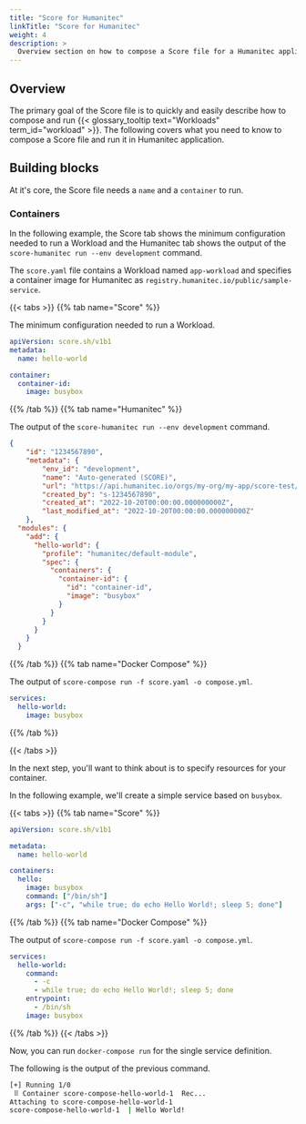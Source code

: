```yaml
---
title: "Score for Humanitec"
linkTitle: "Score for Humanitec"
weight: 4
description: >
  Overview section on how to compose a Score file for a Humanitec application.
---
```


## Overview

The primary goal of the Score file is to quickly and easily describe how to compose and run {{< glossary_tooltip text="Workloads" term_id="workload" >}}. The following covers what you need to know to compose a Score file and run it in Humanitec application.

## Building blocks

At it's core, the Score file needs a `name` and a `container` to run.

### Containers

In the following example, the Score tab shows the minimum configuration needed to run a Workload and the Humanitec tab shows the output of the `score-humanitec run --env development` command.

The `score.yaml` file contains a Workload named `app-workload` and specifies a container image for Humanitec as `registry.humanitec.io/public/sample-service`.

{{< tabs >}}
{{% tab name="Score" %}}

The minimum configuration needed to run a Workload.

```yml
apiVersion: score.sh/v1b1
metadata:
  name: hello-world

container:
  container-id:
    image: busybox
```

{{% /tab %}}
{{% tab name="Humanitec" %}}

The output of the `score-humanitec run --env development` command.

```json
{
    "id": "1234567890",
    "metadata": {
        "env_id": "development",
        "name": "Auto-generated (SCORE)",
        "url": "https://api.humanitec.io/orgs/my-org/my-app/score-test/envs/development/draft/1234567890",
        "created_by": "s-1234567890",
        "created_at": "2022-10-20T00:00:00.000000000Z",
        "last_modified_at": "2022-10-20T00:00:00.000000000Z"
    },
  "modules": {
    "add": {
      "hello-world": {
        "profile": "humanitec/default-module",
        "spec": {
          "containers": {
            "container-id": {
              "id": "container-id",
              "image": "busybox"
            }
          }
        }
      }
    }
  }
```

{{% /tab %}}
{{% tab name="Docker Compose" %}}

The output of `score-compose run -f score.yaml -o compose.yml`.

```yml
services:
  hello-world:
    image: busybox
```

{{% /tab %}}

<!--
{{% tab name="Helm" %}}

The output of `score-helm run`.

```yml
```

{{% /tab %}}
-->

{{< /tabs >}}

In the next step, you'll want to think about is to specify resources for your container.

In the following example, we'll create a simple service based on `busybox`.

{{< tabs >}}
{{% tab name="Score" %}}

```yml
apiVersion: score.sh/v1b1

metadata:
  name: hello-world

containers:
  hello:
    image: busybox
    command: ["/bin/sh"]
    args: ["-c", "while true; do echo Hello World!; sleep 5; done"]
```

{{% /tab %}}
{{% tab name="Docker Compose" %}}

The output of `score-compose run -f score.yaml -o compose.yml`.

```yml
services:
  hello-world:
    command:
      - -c
      - while true; do echo Hello World!; sleep 5; done
    entrypoint:
      - /bin/sh
    image: busybox
```

{{% /tab %}}
{{< /tabs >}}

Now, you can run `docker-compose run` for the single service definition.

The following is the output of the previous command.

```bash
[+] Running 1/0
 ⠿ Container score-compose-hello-world-1  Rec...                                         0.1s
Attaching to score-compose-hello-world-1
score-compose-hello-world-1  | Hello World!
```
